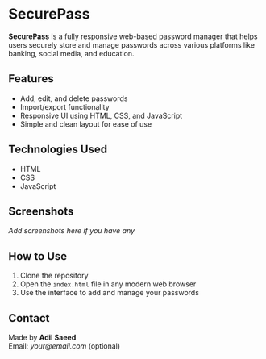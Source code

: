 # SecurePass

**SecurePass** is a fully responsive web-based password manager that helps users securely store and manage passwords across various platforms like banking, social media, and education.

## Features
- Add, edit, and delete passwords
- Import/export functionality
- Responsive UI using HTML, CSS, and JavaScript
- Simple and clean layout for ease of use

## Technologies Used
- HTML
- CSS
- JavaScript

## Screenshots
_Add screenshots here if you have any_

## How to Use
1. Clone the repository
2. Open the `index.html` file in any modern web browser
3. Use the interface to add and manage your passwords

## Contact
Made by **Adil Saeed**  
Email: _your@email.com_ (optional)
